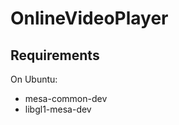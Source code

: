 OnlineVideoPlayer
==================

Requirements
------------

On Ubuntu:
- mesa-common-dev
- libgl1-mesa-dev

